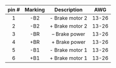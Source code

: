 | **pin #** | **Marking** | **Description** | **AWG** |
| :---: | :---: | :---: | :---: |
| 1 | -B2 | - Brake motor 2 | 13-26 |
| 2 | -B2 | + Brake motor 2 | 13-26 |
| 3 | -BR | – Brake power | 13-26 |
| 4 | +BR | + Brake power | 13-26 |
| 5 | -B1 | - Brake motor 1 | 13-26 |
| 6 | +B1 | + Brake motor 1 | 13-26 |
